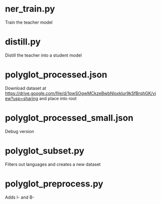 # ner_train.py 
Train the teacher model

# distill.py
Distill the teacher into a student model

# polyglot_processed.json
Download dataset at https://drive.google.com/file/d/1pwSOgwMCkzeBwbNloxklur9kSfBrqhGK/view?usp=sharing and place into root

# polyglot_processed_small.json
Debug version

# polyglot_subset.py
Filters out languages and creates a new dataset

# polyglot_preprocess.py
Adds I- and B-